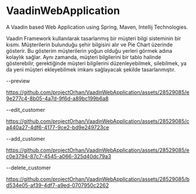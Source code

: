 # VaadinWebApplication
A Vaadin based Web Application using Spring, Maven, Intellij Technologies.

Vaadin Framework kullanılarak tasarlanmış bir müşteri bilgi sisteminin bir kısmı. Müşterilerin bulunduğu şehir bilgisini alır ve Pie Chart üzerinde gösterir. Bu gösterim müşterilerin yoğun olduğu yerleri görmek adına kolaylık sağlar. Aynı zamanda, müşteri bilgilerini bir tablo halinde gösterebilir, gerektiğinde müşteri bilgilerini düzenleyebilmek, silebilmek, ya da yeni müşteri ekleyebilmek imkanı sağlayacak şekilde tasarlanmıştır.

--preview

https://github.com/projectOrhan/VaadinWebApplication/assets/28529085/e9e277c4-8b05-4a7d-9f6d-a89bc199b6a8



--edit_customer

https://github.com/projectOrhan/VaadinWebApplication/assets/28529085/ca440a27-4df6-4177-9ce2-bd9e249723ce

--add_customer


https://github.com/projectOrhan/VaadinWebApplication/assets/28529085/ec0e3794-87c7-4545-a066-325d40dc79a3


--delete_customer


https://github.com/projectOrhan/VaadinWebApplication/assets/28529085/bd534e05-af39-4df7-a9ed-0707950c2262




